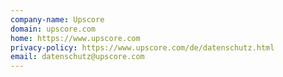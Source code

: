 ```yaml
---
company-name: Upscore
domain: upscore.com
home: https://www.upscore.com
privacy-policy: https://www.upscore.com/de/datenschutz.html
email: datenschutz@upscore.com
---
```




